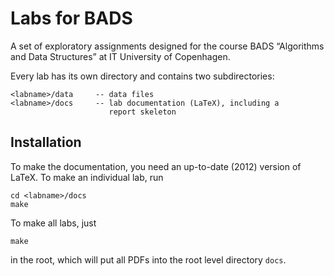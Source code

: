 Labs for BADS
=============

A set of exploratory assignments designed for the course BADS
“Algorithms and Data Structures” at IT University of Copenhagen.

Every lab has its own directory and contains two subdirectories:

    <labname>/data     -- data files
    <labname>/docs     -- lab documentation (LaTeX), including a
                          report skeleton

Installation
------------

To make the documentation, you need an up-to-date (2012) version of
LaTeX. To make an individual lab, run

    cd <labname>/docs
    make

To make all labs, just

    make

in the root, which will put all PDFs into the root level directory
`docs`.
